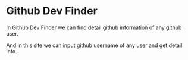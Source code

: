 # Github Dev Finder
In Github Dev Finder we can find detail github information of any github user.

And in this site we can input github username of any user and get detail info.

